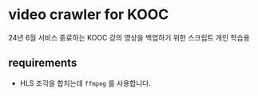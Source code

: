 # video crawler for KOOC
24년 6월 서비스 종료하는 KOOC 강의 영상을 백업하기 위한 스크립트
개인 학습용

## requirements
- HLS 조각을 합치는데 `ffmpeg` 를 사용합니다.
